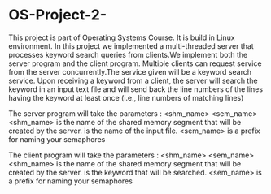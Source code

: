 # OS-Project-2-
This project is part of Operating Systems Course. It is build in Linux environment. In this	project	we implemented a	multi-threaded	server that processes	keyword search queries from	clients.We implement both the	server program and the client program.	 Multiple	 clients can request service from the	 server	 concurrently.The	service	given	will	be	a	keyword	search	service.	Upon	receiving	a	keyword	from a	client,	the	server	will	search the	keyword	in	an	input	text	file	and	will	send	back	the	line numbers of	the	lines	having the keyword at	least once (i.e.,	 line	 numbers	 of	matching	 lines)

The server program will	take	the parameters : <shm_name> <inputfilename> <sem_name>
<shm_name> is the name of the shared memory segment that will be created by the server.
 <inputfilename> is the name of the input file.
<sem_name>  is a prefix for naming your semaphores
  
 The client program will take the parameters :  <shm_name> <keyword> <sem_name>
 <shm_name> is the name of the shared memory segment that will be created by the server.
 <keyword> is the keyword that will be searched. 
 <sem_name>  is a prefix for naming your semaphores

